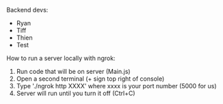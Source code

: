 Backend devs:
- Ryan
- Tiff
- Thien
- Test

How to run a server locally with ngrok:
1. Run code that will be on server (Main.js)
2. Open a second terminal (+ sign top right of console)
3. Type './ngrok http XXXX' where xxxx is your port number (5000 for us)
4. Server will run until you turn it off (Ctrl+C)

